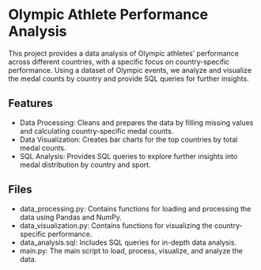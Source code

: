 # Olympic Athlete Performance Analysis
This project provides a data analysis of Olympic athletes’ performance across different countries, with a specific focus on country-specific performance. 
Using a dataset of Olympic events, we analyze and visualize the medal counts by country and provide SQL queries for further insights.

## Features
* Data Processing: Cleans and prepares the data by filling missing values and calculating country-specific medal counts.
* Data Visualization: Creates bar charts for the top countries by total medal counts.
* SQL Analysis: Provides SQL queries to explore further insights into medal distribution by country and sport.

## Files
* data_processing.py: Contains functions for loading and processing the data using Pandas and NumPy.
* data_visualization.py: Contains functions for visualizing the country-specific performance.
* data_analysis.sql: Includes SQL queries for in-depth data analysis.
* main.py: The main script to load, process, visualize, and analyze the data.
